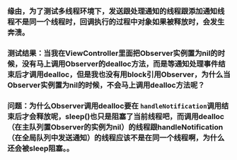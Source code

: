 ### 缘由，为了测试多线程环境下，发送跟处理通知的线程跟添加通知线程不是同一个线程时，回调执行的过程中对象如果被释放时，会发生奔溃。

### 测试结果：当我在ViewController里面把Observer实例置为nil的时候，没有马上调用Observer的dealloc方法，而是等通知处理事件结束后才调用dealloc，但是我也没有用block引用Observer，为什么当Observer实例置为nil的时候，不会马上调用dealloc方法呢？

### 问题：为什么Observer调用dealloc要在 `handleNotification`调用结束后才会释放呢，sleep()也只是阻塞了当前线程吧，而调用dealloc（在主队列置Observer的实例为nil）的线程跟handleNotification（在全局队列中发送通知）的线程应该不是在同一个线程啊，为什么还会被sleep阻塞。。



